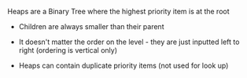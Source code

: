 Heaps are a Binary Tree where the highest priority item is at the root 
- Children are always smaller than their parent
- It doesn't matter the order on the level - they are just inputted left to right (ordering is vertical only)

- Heaps can contain duplicate priority items (not used for look up)